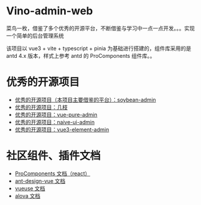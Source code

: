 # Vino-admin-web

菜鸟一枚，借鉴了多个优秀的开源平台，不断借鉴与学习中一点一点开发。。。实现一个简单的后台管理系统

该项目以 vue3 + vite + typescript + pinia 为基础进行搭建的，组件库采用的是 antd 4.x 版本，样式上参考 antd 的 ProComponents 组件库。。

# 优秀的开源项目

- [优秀的开源项目（本项目主要借鉴的平台）：soybean-admin](https://github.com/honghuangdc/soybean-admin)
- [优秀的开源项目：几枝](https://github.com/unicar9/jizhi)
- [优秀的开源项目：vue-pure-admin](https://github.com/pure-admin/vue-pure-admin)
- [优秀的开源项目：naive-ui-admin](https://github.com/jekip/naive-ui-admin)
- [优秀的开源项目：vue3-element-admin](https://gitee.com/youlaiorg/vue3-element-admin)

# 社区组件、插件文档

- [ProComponents 文档（react）](https://procomponents.ant.design/)
- [ant-design-vue 文档](https://next.antdv.com/components/overview-cn)
- [vueuse 文档](https://vueuse.org/)
- [alova 文档](https://alova.js.org/zh-CN/)
